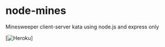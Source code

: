 # node-mines
Minesweeper client-server kata using node.js and express only

[![Heroku](https://heroku-badge.herokuapp.com/?app=node-mines)]
